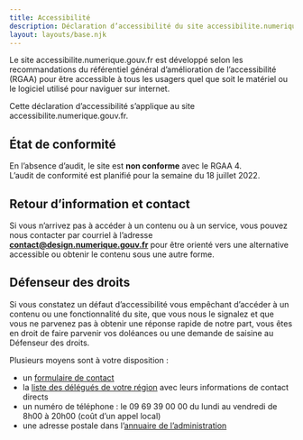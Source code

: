 ```yaml
---
title: Accessibilité
description: Déclaration d’accessibilité du site accessibilite.numerique.gouv.fr
layout: layouts/base.njk
---
```


Le site accessibilite.numerique.gouv.fr est développé selon les recommandations du référentiel général d’amélioration de l’accessibilité (RGAA) pour être accessible à tous les usagers quel que soit le matériel ou le logiciel utilisé pour naviguer sur internet. 

Cette déclaration d’accessibilité s’applique au site accessibilite.numerique.gouv.fr.

## État de conformité

En l’absence d’audit, le site est <strong>non conforme</strong> avec le RGAA 4.  
L’audit de conformité est planifié pour la semaine du 18 juillet 2022. 

## Retour d’information et contact

Si vous n’arrivez pas à accéder à un contenu ou à un service, vous pouvez nous contacter par courriel à l’adresse <strong>contact@design.numerique.gouv.fr</strong> pour être orienté vers une alternative accessible ou obtenir le contenu sous une autre forme.

## Défenseur des droits

Si vous constatez un défaut d’accessibilité vous empêchant d’accéder à un contenu ou une fonctionnalité du site, que vous nous le signalez et que vous ne parvenez pas à obtenir une réponse rapide de notre part, vous êtes en droit de faire parvenir vos doléances ou une demande de saisine au Défenseur des droits.

Plusieurs moyens sont à votre disposition :

- un [formulaire de contact](https://www.defenseurdesdroits.fr/nous-contacter)
- la [liste des délégués de votre région](https://www.defenseurdesdroits.fr/fr/saisir/delegues) avec leurs informations de contact directs
- un numéro de téléphone : le 09 69 39 00 00 du lundi au vendredi de 8h00 à 20h00 (coût d’un appel local)
- une adresse postale dans l’[annuaire de l’administration](https://lannuaire.service-public.fr/autorites-independantes/autorite-administrative-independante_195381)
